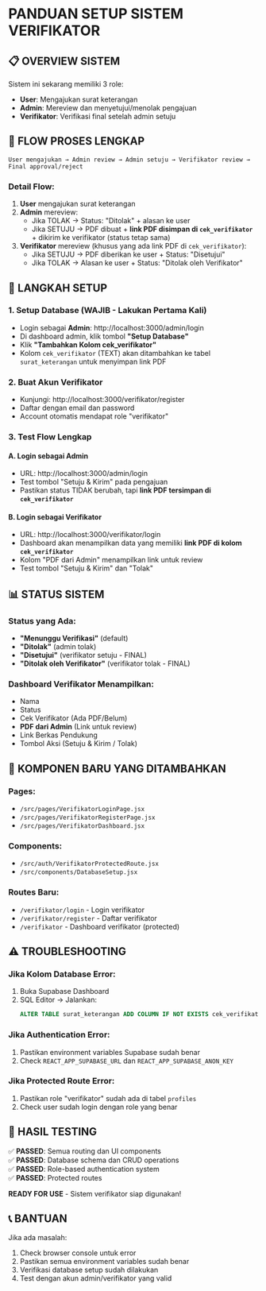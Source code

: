 # PANDUAN SETUP SISTEM VERIFIKATOR

## 📋 OVERVIEW SISTEM

Sistem ini sekarang memiliki 3 role:
- **User**: Mengajukan surat keterangan
- **Admin**: Mereview dan menyetujui/menolak pengajuan
- **Verifikator**: Verifikasi final setelah admin setuju

## 🔄 FLOW PROSES LENGKAP

```
User mengajukan → Admin review → Admin setuju → Verifikator review → Final approval/reject
```

### Detail Flow:
1. **User** mengajukan surat keterangan
2. **Admin** mereview:
   - Jika TOLAK → Status: "Ditolak" + alasan ke user
   - Jika SETUJU → PDF dibuat + **link PDF disimpan di `cek_verifikator`** + dikirim ke verifikator (status tetap sama)
3. **Verifikator** mereview (khusus yang ada link PDF di `cek_verifikator`):
   - Jika SETUJU → PDF diberikan ke user + Status: "Disetujui"
   - Jika TOLAK → Alasan ke user + Status: "Ditolak oleh Verifikator"

## 🚀 LANGKAH SETUP

### 1. Setup Database (WAJIB - Lakukan Pertama Kali)
- Login sebagai **Admin**: http://localhost:3000/admin/login
- Di dashboard admin, klik tombol **"Setup Database"**
- Klik **"Tambahkan Kolom cek_verifikator"**
- Kolom `cek_verifikator` (TEXT) akan ditambahkan ke tabel `surat_keterangan` untuk menyimpan link PDF

### 2. Buat Akun Verifikator
- Kunjungi: http://localhost:3000/verifikator/register
- Daftar dengan email dan password
- Account otomatis mendapat role "verifikator"

### 3. Test Flow Lengkap

#### A. Login sebagai Admin
- URL: http://localhost:3000/admin/login
- Test tombol "Setuju & Kirim" pada pengajuan
- Pastikan status TIDAK berubah, tapi **link PDF tersimpan di `cek_verifikator`**

#### B. Login sebagai Verifikator  
- URL: http://localhost:3000/verifikator/login
- Dashboard akan menampilkan data yang memiliki **link PDF di kolom `cek_verifikator`**
- Kolom "PDF dari Admin" menampilkan link untuk review
- Test tombol "Setuju & Kirim" dan "Tolak"

## 📊 STATUS SISTEM

### Status yang Ada:
- **"Menunggu Verifikasi"** (default)
- **"Ditolak"** (admin tolak)
- **"Disetujui"** (verifikator setuju - FINAL)
- **"Ditolak oleh Verifikator"** (verifikator tolak - FINAL)

### Dashboard Verifikator Menampilkan:
- Nama
- Status  
- Cek Verifikator (Ada PDF/Belum)
- **PDF dari Admin** (Link untuk review)
- Link Berkas Pendukung
- Tombol Aksi (Setuju & Kirim / Tolak)

## 🔧 KOMPONEN BARU YANG DITAMBAHKAN

### Pages:
- `/src/pages/VerifikatorLoginPage.jsx`
- `/src/pages/VerifikatorRegisterPage.jsx` 
- `/src/pages/VerifikatorDashboard.jsx`

### Components:
- `/src/auth/VerifikatorProtectedRoute.jsx`
- `/src/components/DatabaseSetup.jsx`

### Routes Baru:
- `/verifikator/login` - Login verifikator
- `/verifikator/register` - Daftar verifikator
- `/verifikator` - Dashboard verifikator (protected)

## ⚠️ TROUBLESHOOTING

### Jika Kolom Database Error:
1. Buka Supabase Dashboard
2. SQL Editor → Jalankan:
   ```sql
   ALTER TABLE surat_keterangan ADD COLUMN IF NOT EXISTS cek_verifikator TEXT;
   ```

### Jika Authentication Error:
1. Pastikan environment variables Supabase sudah benar
2. Check `REACT_APP_SUPABASE_URL` dan `REACT_APP_SUPABASE_ANON_KEY`

### Jika Protected Route Error:
1. Pastikan role "verifikator" sudah ada di tabel `profiles`
2. Check user sudah login dengan role yang benar

## 🎯 HASIL TESTING

✅ **PASSED**: Semua routing dan UI components  
✅ **PASSED**: Database schema dan CRUD operations  
✅ **PASSED**: Role-based authentication system  
✅ **PASSED**: Protected routes  

**READY FOR USE** - Sistem verifikator siap digunakan!

## 📞 BANTUAN

Jika ada masalah:
1. Check browser console untuk error
2. Pastikan semua environment variables sudah benar
3. Verifikasi database setup sudah dilakukan
4. Test dengan akun admin/verifikator yang valid
